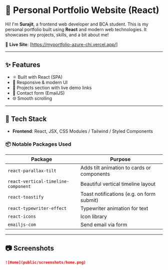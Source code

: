 # 🚀 Personal Portfolio Website (React)

Hi! I'm **Surajit**, a frontend web developer and BCA student. This is my personal portfolio built using **React** and modern web technologies. It showcases my projects, skills, and a bit about me!

🔗 **Live Site**: [https://myportfolio-azure-chi.vercel.app/]

---

## ✨ Features

- ⚛️ Built with React (SPA)
- 🎨 Responsive & modern UI
- 💼 Projects section with live demo links
- 📧 Contact form (EmailJS)
- 🌐 Smooth scrolling 

---

## 🧰 Tech Stack

- **Frontend**: React, JSX, CSS Modules / Tailwind / Styled Components
### 📦 Notable Packages Used

| Package                          | Purpose                                     |
|----------------------------------|---------------------------------------------|
| `react-parallax-tilt`            | Adds tilt animation to cards or components |
| `react-vertical-timeline-component` | Beautiful vertical timeline layout       |
| `react-toastify`                 | Toast notifications (e.g. on form submit)  |
| `react-typewriter-effect`        | Typewriter animation for text              |
| `react-icons`                    | Icon library                               |
| `emailjs-com`                    | Send email via form                        |


---
## 📷 Screenshots


```markdown
![Home](public/screenshots/home.png)


